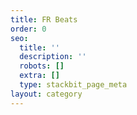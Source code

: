 ```yaml
---
title: FR Beats
order: 0
seo:
  title: ''
  description: ''
  robots: []
  extra: []
  type: stackbit_page_meta
layout: category
---
```

